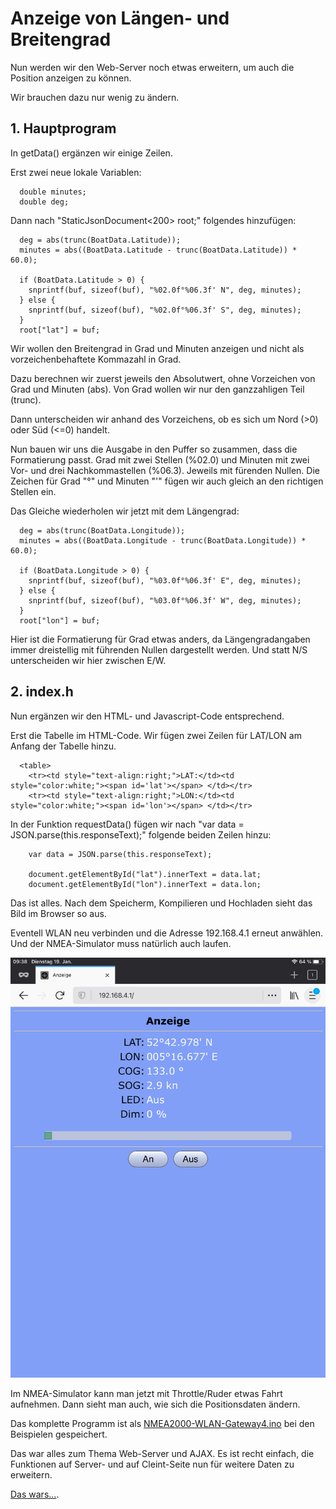 # Anzeige von Längen- und Breitengrad

Nun werden wir den Web-Server noch etwas erweitern, um auch die Position anzeigen zu können.

Wir brauchen dazu nur wenig zu ändern.

## 1. Hauptprogram

In getData() ergänzen wir einige Zeilen.

Erst zwei neue lokale Variablen:

```
  double minutes;
  double deg;
```
Dann nach "StaticJsonDocument<200> root;" folgendes hinzufügen:

```
  deg = abs(trunc(BoatData.Latitude));
  minutes = abs((BoatData.Latitude - trunc(BoatData.Latitude)) * 60.0);

  if (BoatData.Latitude > 0) {
    snprintf(buf, sizeof(buf), "%02.0f°%06.3f' N", deg, minutes);
  } else {
    snprintf(buf, sizeof(buf), "%02.0f°%06.3f' S", deg, minutes);
  }
  root["lat"] = buf;
```

Wir wollen den Breitengrad in Grad und Minuten anzeigen und nicht als vorzeichenbehaftete Kommazahl in Grad.

Dazu berechnen wir zuerst jeweils den Absolutwert, ohne Vorzeichen von Grad und Minuten (abs). Von Grad wollen wir nur den ganzzahligen Teil (trunc).

Dann unterscheiden wir anhand des Vorzeichens, ob es sich um Nord (>0) oder Süd (<=0) handelt.

Nun bauen wir uns die Ausgabe in den Puffer so zusammen, dass die Formatierung passt. Grad mit zwei Stellen (%02.0) und Minuten mit zwei Vor- und drei Nachkommastellen (%06.3). Jeweils mit fürenden Nullen. Die Zeichen für Grad "°" und Minuten "'" fügen wir auch gleich an den richtigen Stellen ein.

Das Gleiche wiederholen wir jetzt mit dem Längengrad:
```
  deg = abs(trunc(BoatData.Longitude));
  minutes = abs((BoatData.Longitude - trunc(BoatData.Longitude)) * 60.0);

  if (BoatData.Longitude > 0) {
    snprintf(buf, sizeof(buf), "%03.0f°%06.3f' E", deg, minutes);
  } else {
    snprintf(buf, sizeof(buf), "%03.0f°%06.3f' W", deg, minutes);
  }
  root["lon"] = buf;
```
Hier ist die Formatierung für Grad etwas anders, da Längengradangaben immer dreistellig mit führenden Nullen dargestellt werden. Und statt N/S unterscheiden wir hier zwischen E/W.

## 2. index.h
Nun ergänzen wir den HTML- und Javascript-Code entsprechend.

Erst die Tabelle im HTML-Code. Wir fügen zwei Zeilen für LAT/LON am Anfang der Tabelle hinzu.

```
  <table>
    <tr><td style="text-align:right;">LAT:</td><td style="color:white;"><span id='lat'></span> </td></tr>
    <tr><td style="text-align:right;">LON:</td><td style="color:white;"><span id='lon'></span> </td></tr>
```
    
In der Funktion requestData() fügen wir nach "var data = JSON.parse(this.responseText);" folgende beiden Zeilen hinzu:

```
    var data = JSON.parse(this.responseText);

    document.getElementById("lat").innerText = data.lat;
    document.getElementById("lon").innerText = data.lon;
```

Das ist alles. Nach dem Speicherm, Kompilieren und Hochladen sieht das Bild im Browser so aus.

Eventell WLAN neu verbinden und die Adresse 192.168.4.1 erneut anwählen. Und der NMEA-Simulator muss natürlich auch laufen.

![Web](https://github.com/AK-Homberger/NMEA2000-Workshop/blob/main/Bilder/Web-Server2.PNG)

Im NMEA-Simulator kann man jetzt mit Throttle/Ruder etwas Fahrt aufnehmen. Dann sieht man auch, wie sich die Positionsdaten ändern.

Das komplette Programm ist als [NMEA2000-WLAN-Gateway4.ino](https://github.com/AK-Homberger/NMEA2000-Workshop/blob/main/Software/NMEA2000-WLAN-Gateway4/NMEA2000-WLAN-Gateway4.ino) bei den Beispielen gespeichert.


Das war alles zum Thema Web-Server und AJAX. Es ist recht einfach, die Funktionen auf Server- und auf Cleint-Seite nun für weitere Daten zu erweitern.

[Das wars...](https://github.com/AK-Homberger/NMEA2000-Workshop/blob/main/Docs/Ende.md).

